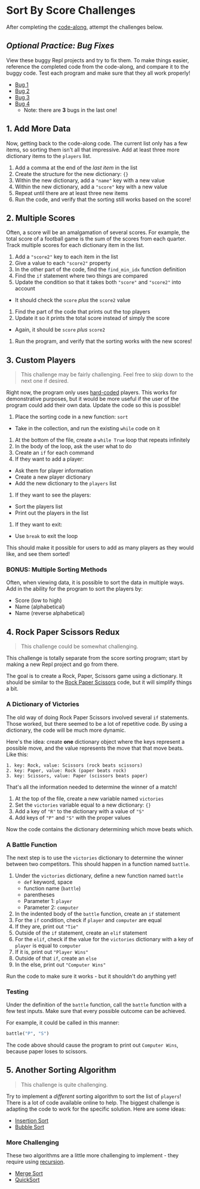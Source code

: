# Sort By Score Challenges
After completing the [code-along](ScoreSortCodeAlong.md), attempt the challenges below.

## _Optional Practice: Bug Fixes_
View these buggy Repl projects and try to fix them. To make things easier, reference the completed code from the code-along, and compare it to the buggy code. Test each program and make sure that they all work properly!

- [Bug 1](https://repl.it/@JosephMaxwell/ScoreSortBug-1)
- [Bug 2](https://repl.it/@JosephMaxwell/ScoreSortBug-2)
- [Bug 3](https://repl.it/@JosephMaxwell/ScoreSortBug-3)
- [Bug 4](https://repl.it/@JosephMaxwell/ScoreSortBug-4)
  - Note: there are **3** bugs in the last one!

## 1. Add More Data
Now, getting back to the code-along code. The current list only has a few items, so sorting them isn't all that impressive. Add at least three more dictionary items to the `players` list.

1. Add a comma at the end of the _last item_ in the list
1. Create the structure for the new dictionary: `{}`
1. Within the new dictionary, add a `"name"` key with a new value
1. Within the new dictionary, add a `"score"` key with a new value
1. Repeat until there are at least three new items
1. Run the code, and verify that the sorting still works based on the score!

## 2. Multiple Scores
Often, a score will be an amalgamation of several scores. For example, the total score of a football game is the sum of the scores from each quarter. Track multiple scores for each dictionary item in the list.

1. Add a `"score2"` key to each item in the list
1. Give a value to each `"score2"` property
1. In the other part of the code, find the `find_min_idx` function definition
1. Find the `if` statement where two things are compared
1. Update the condition so that it takes both `"score"` and `"score2"` into account
  - It should check the `score` _plus_ the `score2` value
1. Find the part of the code that prints out the top players
1. Update it so it prints the total score instead of simply the score
  - Again, it should be `score` _plus_ `score2`
1. Run the program, and verify that the sorting works with the new scores!

## 3. Custom Players
>This challenge may be fairly challenging. Feel free to skip down to the next one if desired.

Right now, the program only uses [hard-coded](https://en.wikipedia.org/wiki/Hard_coding) players. This works for demonstrative purposes, but it would be more useful if the user of the program could add their own data. Update the code so this is possible!

1. Place the sorting code in a new function: `sort`
  - Take in the collection, and run the existing `while` code on it
1. At the bottom of the file, create a `while True` loop that repeats infinitely
1. In the body of the loop, ask the user what to do
1. Create an `if` for each command
1. If they want to add a player:
  - Ask them for player information
  - Create a new player dictionary
  - Add the new dictionary to the `players` list
1. If they want to see the players:
  - Sort the players list
  - Print out the players in the list
1. If they want to exit:
  - Use `break` to exit the loop

This should make it possible for users to add as many players as they would like, and see them sorted!

### BONUS: Multiple Sorting Methods
Often, when viewing data, it is possible to sort the data in multiple ways. Add in the ability for the program to sort the players by:

- Score (low to high)
- Name (alphabetical)
- Name (reverse alphabetical)

## 4. Rock Paper Scissors Redux
>This challenge could be somewhat challenging.

This challenge is totally separate from the score sorting program; start by making a new Repl project and go from there.

The goal is to create a Rock, Paper, Scissors game using a dictionary. It should be similar to the [Rock Paper Scissors](../BasicProgramming/RPSCodeAlong.md) code, but it will simplify things a bit.

### A Dictionary of Victories
The old way of doing Rock Paper Scissors involved several `if` statements. Those worked, but there seemed to be a lot of repetitive code. By using a dictionary, the code will be much more dynamic.

Here's the idea: create **one** dictionary object where the keys represent a possible move, and the value represents the move that that move beats. Like this:

```
1. key: Rock, value: Scissors (rock beats scissors)
2. key: Paper, value: Rock (paper beats rock)
3. key: Scissors, value: Paper (scissors beats paper)
```

That's all the information needed to determine the winner of a match!

1. At the top of the file, create a new variable named `victories`
1. Set the `victories` variable equal to a new dictionary: `{}`
1. Add a key of `"R"` to the dictionary with a value of `"S"`
1. Add keys of `"P"` and `"S"` with the proper values

Now the code contains the dictionary determining which move beats which.

### A Battle Function
The next step is to use the `victories` dictionary to determine the winner between two competitors. This should happen in a function named `battle`.

1. Under the `victories` dictionary, define a new function named `battle`
    - `def` keyword, space
    - function name (`battle`)
    - parentheses
    - Parameter 1: `player`
    - Parameter 2: `computer`
1. In the indented body of the `battle` function, create an `if` statement
1. For the `if` condition, check if `player` and `computer` are equal
1. If they are, print out `"Tie"`
1. Outside of the `if` statement, create an `elif` statement
1. For the `elif`, check if the value for the `victories` dictionary with a key of `player` is equal to `computer`
1. If it is, print out `"Player Wins"`
1. Outside of that `if`, create an `else`
1. In the else, print out `"Computer Wins"`

Run the code to make sure it works - but it shouldn't do anything yet!

### Testing
Under the definition of the `battle` function, call the `battle` function with a few test inputs. Make sure that every possible outcome can be achieved.

For example, it could be called in this manner:

```py
battle("P", "S")
```

The code above should cause the program to print out `Computer Wins`, because paper loses to scissors.

## 5. Another Sorting Algorithm
>This challenge is quite challenging.

Try to implement a _different_ sorting algorithm to sort the list of `players`! There is a lot of code available online to help. The biggest challenge is adapting the code to work for the specific solution. Here are some ideas:

- [Insertion Sort](https://www.geeksforgeeks.org/insertion-sort/)
- [Bubble Sort](https://www.geeksforgeeks.org/bubble-sort/)

### More Challenging
These two algorithms are a little more challenging to implement - they require using [recursion](https://en.wikipedia.org/wiki/Recursion).

- [Merge Sort](https://www.geeksforgeeks.org/merge-sort/)
- [QuickSort](https://www.geeksforgeeks.org/quick-sort/)
